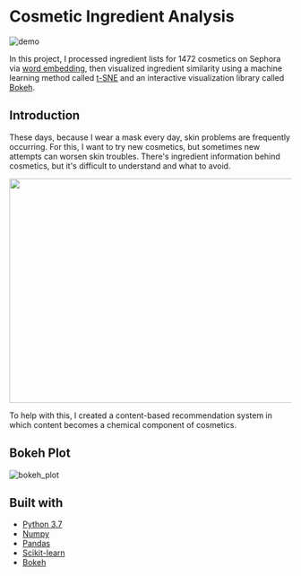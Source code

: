 # Cosmetic Ingredient Analysis

![demo](https://user-images.githubusercontent.com/52568892/106935591-2a66ff80-66e1-11eb-8fa2-902993fc3fd8.png)

In this project, I processed ingredient lists for 1472 cosmetics on Sephora via [word embedding](https://en.wikipedia.org/wiki/Word_embedding), 
then visualized ingredient similarity using a machine learning method called [t-SNE](https://en.wikipedia.org/wiki/T-distributed_stochastic_neighbor_embedding) and an interactive visualization library called [Bokeh](https://bokeh.org/). 

## Introduction

<p>These days, because I wear a mask every day, skin problems are frequently occurring. For this, I want to try new cosmetics, but sometimes new attempts can worsen skin troubles. There's ingredient information behind cosmetics, but it's difficult to understand and what to avoid.</p>
<img src="https://user-images.githubusercontent.com/52568892/106931546-52a02f80-66dc-11eb-9252-5b314d812215.png" width="600" height="400">
<p>To help with this, I created a content-based recommendation system in which content becomes a chemical component of cosmetics.</p>

## Bokeh Plot

![bokeh_plot](https://user-images.githubusercontent.com/52568892/106935677-49659180-66e1-11eb-8e58-de25b9176c59.png)

## Built with

- [Python 3.7](https://www.python.org/)
- [Numpy](https://numpy.org/)
- [Pandas](https://pandas.pydata.org/)
- [Scikit-learn](https://scikit-learn.org/)
- [Bokeh](https://bokeh.org/)
